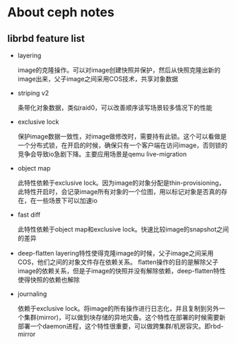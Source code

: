# About ceph notes

## librbd feature list

* layering

    image的克隆操作。可以对image创建快照并保护，然后从快照克隆出新的image出来，父子image之间采用COS技术，共享对象数据

* striping v2

    条带化对象数据，类似raid0，可以改善顺序读写场景较多情况下的性能

* exclusive lock

    保护image数据一致性，对image做修改时，需要持有此锁。这个可以看做是一个分布式锁，在开启的时候，确保只有一个客户端在访问image，否则锁的竞争会导致io急剧下降。主要应用场景是qemu live-migration

* object map

    此特性依赖于exclusive lock。因为image的对象分配是thin-provisioning，此特性开启时，会记录image所有对象的一个位图，用以标记对象是否真的存在，在一些场景下可以加速io

* fast diff

    此特性依赖于object map和exclusive lock。快速比较image的snapshot之间的差异

* deep-flatten
    layering特性使得克隆image的时候，父子image之间采用COS，他们之间的对象文件存在依赖关系。
    flatten操作的目的是解除父子image的依赖关系，但是子image的快照并没有解除依赖，deep-flatten特性使得快照的依赖也解除

* journaling

    依赖于exclusive lock。将image的所有操作进行日志化，并且复制到另外一个集群(mirror)，可以做到块存储的异地灾备。这个特性在部署的时候需要新部署一个daemon进程，这个特性很重要，可以做跨集群/机房容灾。即rbd-mirror
